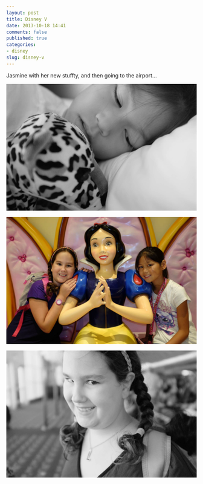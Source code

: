 ```yaml
---
layout: post
title: Disney V
date: 2013-10-18 14:41
comments: false
published: true
categories:
- disney
slug: disney-v
---
```

Jasmine with her new stuffty, and then going to the airport...

![Last day at disney](/assets/images/2013/2013-07-06/disney-last-day-2013-07-06-at-08-06-48.jpg)

![Last day at disney](/assets/images/2013/2013-07-06/disney-last-day-2013-07-06-at-10-58-01.jpg)

![Last day at disney](/assets/images/2013/2013-07-06/disney-last-day-2013-07-06-at-12-24-56.jpg)
